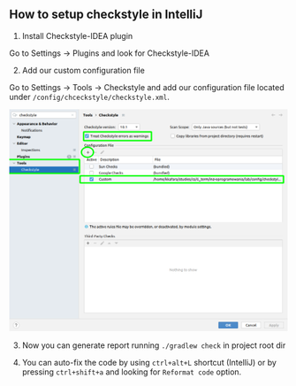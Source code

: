 ## How to setup checkstyle in IntelliJ

1. Install Checkstyle-IDEA plugin

Go to Settings -> Plugins and look for Checkstyle-IDEA

2. Add our custom configuration file

Go to Settings -> Tools -> Checkstyle and add our configuration file located under `/config/chceckstyle/checkstyle.xml`.

![Checkstyle IntelliJ](assets/checkstyle-intellij.png)

3. Now you can generate report running `./gradlew check` in project root dir 

4. You can auto-fix the code by using `ctrl+alt+L` shortcut (IntelliJ) or by pressing `ctrl+shift+a` and looking for `Reformat code` option.
